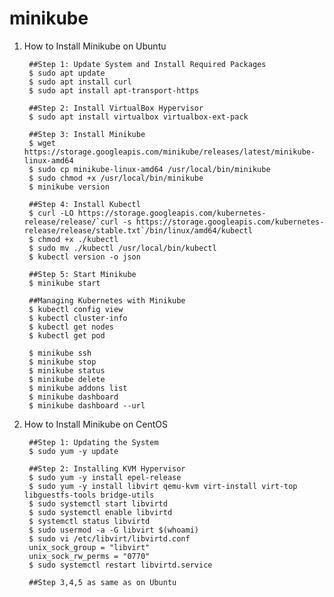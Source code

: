 minikube
========

1. How to Install Minikube on Ubuntu
    
        ##Step 1: Update System and Install Required Packages
        $ sudo apt update
        $ sudo apt install curl
        $ sudo apt install apt-transport-https
        
        ##Step 2: Install VirtualBox Hypervisor
        $ sudo apt install virtualbox virtualbox-ext-pack
        
        ##Step 3: Install Minikube
        $ wget https://storage.googleapis.com/minikube/releases/latest/minikube-linux-amd64
        $ sudo cp minikube-linux-amd64 /usr/local/bin/minikube
        $ sudo chmod +x /usr/local/bin/minikube
        $ minikube version
        
        ##Step 4: Install Kubectl
        $ curl -LO https://storage.googleapis.com/kubernetes-release/release/`curl -s https://storage.googleapis.com/kubernetes-release/release/stable.txt`/bin/linux/amd64/kubectl
        $ chmod +x ./kubectl
        $ sudo mv ./kubectl /usr/local/bin/kubectl
        $ kubectl version -o json
        
        ##Step 5: Start Minikube
        $ minikube start
        
        ##Managing Kubernetes with Minikube
        $ kubectl config view
        $ kubectl cluster-info
        $ kubectl get nodes
        $ kubectl get pod
        
        $ minikube ssh
        $ minikube stop
        $ minikube status
        $ minikube delete
        $ minikube addons list
        $ minikube dashboard
        $ minikube dashboard --url
        
2. How to Install Minikube on CentOS
    
        ##Step 1: Updating the System
        $ sudo yum -y update
        
        ##Step 2: Installing KVM Hypervisor
        $ sudo yum -y install epel-release
        $ sudo yum -y install libvirt qemu-kvm virt-install virt-top libguestfs-tools bridge-utils
        $ sudo systemctl start libvirtd
        $ sudo systemctl enable libvirtd
        $ systemctl status libvirtd
        $ sudo usermod -a -G libvirt $(whoami)
        $ sudo vi /etc/libvirt/libvirtd.conf
        unix_sock_group = "libvirt"
        unix_sock_rw_perms = "0770"
        $ sudo systemctl restart libvirtd.service
        
        ##Step 3,4,5 as same as on Ubuntu
